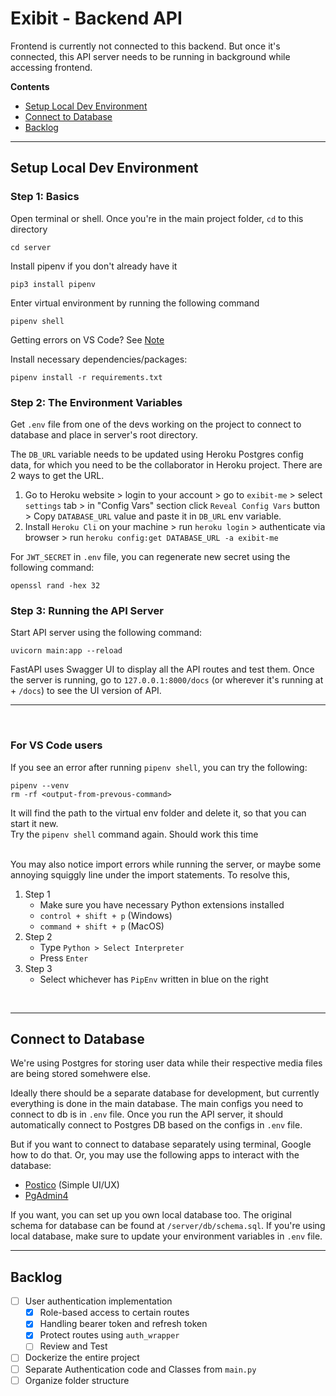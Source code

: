 # Exibit - Backend API

Frontend is currently not connected to this backend. But once it's connected, this API server needs to be running in background while accessing frontend.

**Contents**
- [Setup Local Dev Environment](#setup-local-dev-environment)
- [Connect to Database](#connect-to-database)
- [Backlog](#backlog)

---
## Setup Local Dev Environment


### Step 1: Basics
Open terminal or shell. Once you're in the main project folder, `cd` to this directory
```
cd server
```

Install pipenv if you don't already have it 
```
pip3 install pipenv
```

Enter virtual environment by running the following command
```
pipenv shell
```
Getting errors on VS Code? See [Note](#for-vs-code-users)

Install necessary dependencies/packages:
```
pipenv install -r requirements.txt   
```

### Step 2: The Environment Variables
Get `.env` file from one of the devs working on the project to connect to database and place in server's root directory.  

The `DB_URL` variable needs to be updated using Heroku Postgres config data, for which you need to be the collaborator in Heroku project. There are 2 ways to get the URL.

1. Go to Heroku website > login to your account > go to `exibit-me` > select `settings` tab > in "Config Vars" section click `Reveal Config Vars` button > Copy `DATABASE_URL` value and paste it in `DB_URL` env variable.
2. Install `Heroku Cli` on your machine > run `heroku login` > authenticate via browser > run `heroku config:get DATABASE_URL -a exibit-me`

For `JWT_SECRET` in `.env` file, you can regenerate new secret using the following command:
```
openssl rand -hex 32
```


### Step 3: Running the API Server
Start API server using the following command:
```
uvicorn main:app --reload  
```

FastAPI uses Swagger UI to display all the API routes and test them. Once the server is running, go to `127.0.0.1:8000/docs` (or wherever it's running at + `/docs`) to see the UI version of API.

---

<br/>

### For VS Code users
If you see an error after running `pipenv shell`, you can try the following:
```
pipenv --venv
rm -rf <output-from-prevous-command>
```
It will find the path to the virtual env folder and delete it, so that you can start it new.   
Try the `pipenv shell` command again. Should work this time

<br/>  
You may also notice import errors while running the server, or maybe some annoying squiggly line under the import statements. To resolve this,

1. Step 1
   - Make sure you have necessary Python extensions installed
   - `control + shift + p` (Windows)   
   - `command + shift + p` (MacOS)
2. Step 2
   - Type `Python > Select Interpreter`  
   - Press `Enter`
3. Step 3
   - Select whichever has `PipEnv` written in blue on the right

<br/>

---

## Connect to Database

We're using Postgres for storing user data while their respective media files are being stored somehwere else.  

Ideally there should be a separate database for development, but currently everything is done in the main database. The main configs you need to connect to db is in `.env` file. Once you run the API server, it should automatically connect to Postgres DB based on the configs in `.env` file.    

But if you want to connect to database separately using terminal, Google how to do that. Or, you may use the following apps to interact with the database:
- [Postico](https://eggerapps.at/postico/) (Simple UI/UX)
- [PgAdmin4](https://www.pgadmin.org/)

If you want, you can set up you own local database too. The original schema for database can be found at `/server/db/schema.sql`. If you're using local database, make sure to update your environment variables in `.env` file.

---

## Backlog

- [ ] User authentication implementation
   - [x] Role-based access to certain routes
   - [x] Handling bearer token and refresh token
   - [x] Protect routes using `auth_wrapper`
   - [ ] Review and Test
- [ ] Dockerize the entire project
- [ ] Separate Authentication code and Classes from `main.py`
- [ ] Organize folder structure